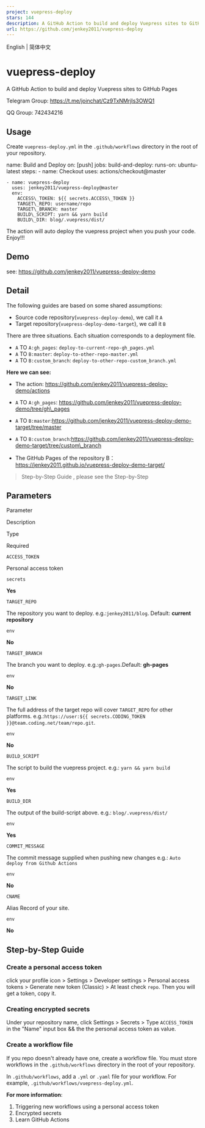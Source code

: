 ```yaml
---
project: vuepress-deploy
stars: 144
description: A GitHub Action to build and deploy Vuepress sites to GitHub Pages
url: https://github.com/jenkey2011/vuepress-deploy
---
```


English | 简体中文

vuepress-deploy
===============

A GitHub Action to build and deploy Vuepress sites to GitHub Pages

Telegram Group: https://t.me/joinchat/Cz9TxNMrjIs3OWQ1

QQ Group: 742434216

Usage
-----

Create `vuepress-deploy.yml` in the `.github/workflows` directory in the root of your repository.

name: Build and Deploy
on: \[push\]
jobs:
  build-and-deploy:
    runs-on: ubuntu-latest
    steps:
    - name: Checkout
      uses: actions/checkout@master

    - name: vuepress-deploy
      uses: jenkey2011/vuepress-deploy@master
      env:
        ACCESS\_TOKEN: ${{ secrets.ACCESS\_TOKEN }}
        TARGET\_REPO: username/repo
        TARGET\_BRANCH: master
        BUILD\_SCRIPT: yarn && yarn build
        BUILD\_DIR: blog/.vuepress/dist/

The action will auto deploy the vuepress project when you push your code. Enjoy!!!

Demo
----

see: https://github.com/jenkey2011/vuepress-deploy-demo

Detail
------

The following guides are based on some shared assumptions:

-   Source code repository(`vuepress-deploy-demo`), we call it `A`
-   Target repository(`vuepress-deploy-demo-target`), we call it `B`

There are three situations. Each situation corresponds to a deployment file.

-   `A` TO `A:gh_pages`: `deploy-to-current-repo-gh_pages.yml`
-   `A` TO `B:master`: `deploy-to-other-repo-master.yml`
-   `A` TO `B:custom_branch`: `deploy-to-other-repo-custom_branch.yml`

**Here we can see:**

-   The action: https://github.com/jenkey2011/vuepress-deploy-demo/actions
    
-   `A` TO `A:gh_pages`: https://github.com/jenkey2011/vuepress-deploy-demo/tree/gh\_pages
    
-   `A` TO `B:master`:https://github.com/jenkey2011/vuepress-deploy-demo-target/tree/master
    
-   `A` TO `B:custom_branch`:https://github.com/jenkey2011/vuepress-deploy-demo-target/tree/custom\_branch
    
-   The GitHub Pages of the repository B： https://jenkey2011.github.io/vuepress-deploy-demo-target/
    

> Step-by-Step Guide , please see the Step-by-Step

Parameters
----------

Parameter

Description

Type

Required

`ACCESS_TOKEN`

Personal access token

`secrets`

**Yes**

`TARGET_REPO`

The repository you want to deploy. e.g.:`jenkey2011/blog`. Default: **current repository**

`env`

**No**

`TARGET_BRANCH`

The branch you want to deploy. e.g.:`gh-pages`.Default: **gh-pages**

`env`

**No**

`TARGET_LINK`

The full address of the target repo will cover `TARGET_REPO` for other platforms. e.g.:`https://user:${{ secrets.CODING_TOKEN }}@team.coding.net/team/repo.git`.

`env`

**No**

`BUILD_SCRIPT`

The script to build the vuepress project. e.g.: `yarn && yarn build`

`env`

**Yes**

`BUILD_DIR`

The output of the build-script above. e.g.: `blog/.vuepress/dist/`

`env`

**Yes**

`COMMIT_MESSAGE`

The commit message supplied when pushing new changes e.g.: `Auto deploy from Github Actions`

`env`

**No**

`CNAME`

Alias Record of your site.

`env`

**No**

Step-by-Step Guide
------------------

### Create a personal access token

click your profile icon > Settings > Developer settings > Personal access tokens > Generate new token (Classic) > At least check `repo`. Then you will get a token, copy it.

### Creating encrypted secrets

Under your repository name, click Settings > Secrets > Type `ACCESS_TOKEN` in the "Name" input box && the the personal access token as value.

### Create a workflow file

If you repo doesn't already have one, create a workflow file. You must store workflows in the `.github/workflows` directory in the root of your repository.

In `.github/workflows`, add a `.yml` or `.yaml` file for your workflow. For example, `.github/workflows/vuepress-deploy.yml`.

**For more information**:

1.  Triggering new workflows using a personal access token
2.  Encrypted secrets
3.  Learn GitHub Actions
